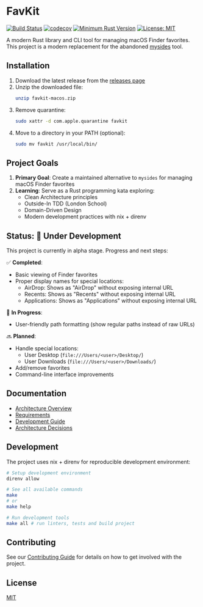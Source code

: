 # FavKit

[![Build Status](https://github.com/screwyprof/favkit/actions/workflows/rust.yml/badge.svg)](https://github.com/screwyprof/favkit/actions/workflows/rust.yml)
[![codecov](https://codecov.io/gh/screwyprof/favkit/graph/badge.svg?token=B5ARXL56RN)](https://codecov.io/gh/screwyprof/favkit)
[![Minimum Rust Version](https://img.shields.io/badge/MSRV-nightly-red)](https://github.com/rust-lang/api-guidelines/discussions/231)
[![License: MIT](https://img.shields.io/badge/License-MIT-yellow.svg)](https://opensource.org/licenses/MIT)

A modern Rust library and CLI tool for managing macOS Finder favorites. This project is a modern replacement for the abandoned [mysides](https://github.com/mosen/mysides) tool.

## Installation

1. Download the latest release from the [releases page](https://github.com/screwyprof/favkit/releases)
2. Unzip the downloaded file:
   ```bash
   unzip favkit-macos.zip
   ```
3. Remove quarantine:
   ```bash
   sudo xattr -d com.apple.quarantine favkit
   ```
4. Move to a directory in your PATH (optional):
   ```bash
   sudo mv favkit /usr/local/bin/
   ```

## Project Goals

1. **Primary Goal**: Create a maintained alternative to `mysides` for managing macOS Finder favorites
2. **Learning**: Serve as a Rust programming kata exploring:
   - Clean Architecture principles
   - Outside-In TDD (London School)
   - Domain-Driven Design
   - Modern development practices with nix + direnv

## Status: 🚧 Under Development

This project is currently in alpha stage. Progress and next steps:

✅ **Completed**:
- Basic viewing of Finder favorites
- Proper display names for special locations:
  - AirDrop: Shows as "AirDrop" without exposing internal URL
  - Recents: Shows as "Recents" without exposing internal URL
  - Applications: Shows as "Applications" without exposing internal URL

🚧 **In Progress**:
- User-friendly path formatting (show regular paths instead of raw URLs)

🔜 **Planned**:
- Handle special locations:
  - User Desktop (`file:///Users/<user>/Desktop/`)
  - User Downloads (`file:///Users/<user>/Downloads/`)
- Add/remove favorites
- Command-line interface improvements

## Documentation

- [Architecture Overview](docs/architecture.md)
- [Requirements](docs/requirements.md)
- [Development Guide](docs/development.md)
- [Architecture Decisions](docs/adr/)

## Development

The project uses nix + direnv for reproducible development environment:

```bash
# Setup development environment
direnv allow

# See all available commands
make
# or
make help

# Run development tools
make all # run linters, tests and build project
```

## Contributing

See our [Contributing Guide](CONTRIBUTING.md) for details on how to get involved with the project.

## License

[MIT](LICENSE)
